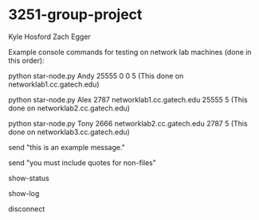 # 3251-group-project

Kyle Hosford
Zach Egger

Example console commands for testing on network lab machines (done in this order):

python star-node.py Andy 25555 0 0 5 (This done on networklab1.cc.gatech.edu)

python star-node.py Alex 2787 networklab1.cc.gatech.edu 25555 5 (This done on networklab2.cc.gatech.edu)

python star-node.py Tony 2666 networklab2.cc.gatech.edu 2787 5 (This done on networklab3.cc.gatech.edu)

send "this is an example message."

send "you must include quotes for non-files"

show-status

show-log

disconnect

